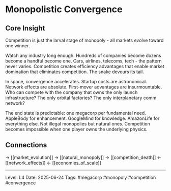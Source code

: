 # Monopolistic Convergence

## Core Insight
Competition is just the larval stage of monopoly - all markets evolve toward one winner.

Watch any industry long enough. Hundreds of companies become dozens become a handful become one. Cars, airlines, telecoms, tech - the pattern never varies. Competition creates efficiency advantages that enable market domination that eliminates competition. The snake devours its tail.

In space, convergence accelerates. Startup costs are astronomical. Network effects are absolute. First-mover advantages are insurmountable. Who can compete with the company that owns the only launch infrastructure? The only orbital factories? The only interplanetary comm network?

The end state is predictable: one megacorp per fundamental need. AppleBody for enhancement. GoogleMind for knowledge. AmazonLife for everything else. Not illegal monopolies but natural ones. Competition becomes impossible when one player owns the underlying physics.

## Connections
→ [[market_evolution]]
→ [[natural_monopoly]]
→ [[competition_death]]
← [[network_effects]]
← [[economies_of_scale]]

---
Level: L4
Date: 2025-06-24
Tags: #megacorp #monopoly #competition #convergence